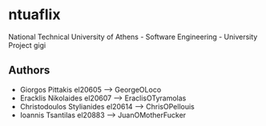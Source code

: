 # ntuaflix
National Technical University of Athens - Software Engineering - University Project
gigi

## Authors
+ Giorgos Pittakis el20605 --> GeorgeOLoco
+ Eracklis Nikolaides el20607 --> EraclisOTyramolas
+ Christodoulos Stylianides el20614 --> ChrisOPellouis
+ Ioannis Tsantilas el20883 --> JuanOMotherFucker
